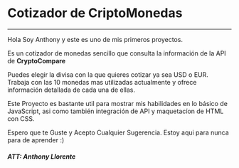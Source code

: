 # Cotizador de CriptoMonedas

***
Hola Soy Anthony y este es uno de mis primeros proyectos.

Es un cotizador de monedas sencillo que consulta la información de la API de **CryptoCompare**

Puedes elegir la divisa con la que quieres cotizar ya sea USD o EUR. Trabaja con las 10 monedas mas utilizadas actualmente y ofrece información detallada de cada una de ellas.

Este Proyecto es bastante util para mostrar mis habilidades en lo básico de JavaScript, asi como también integración de API y maquetacíon de HTML con CSS.

Espero que te Guste y Acepto Cualquier Sugerencia. Estoy aqui para nunca para de aprender :)

##### ATT: Anthony Llorente
